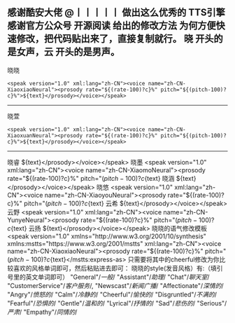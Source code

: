 感谢酷安大佬 @丨丨丨丨丨  做出这么优秀的 TTS引擎
感谢官方公众号 开源阅读 给出的修改方法
为何方便快速修改，把代码贴出来了，直接复制就行。
晓 开头的是女声，云 开头的是男声。
---
晓晓
```
<speak version="1.0" xml:lang="zh-CN"><voice name="zh-CN-XiaoxiaoNeural"><prosody rate="${(rate-100)?c}%" pitch="${(pitch-100)?c}%">${text}</prosody></voice></speak>
```
---
晓萱
```
<speak version="1.0" xml:lang="zh-CN"><voice name="zh-CN-XiaoxuanNeural"><prosody rate="${(rate-100)?c}%" pitch="${(pitch-100)?c}%">${text}</prosody></voice></speak>
```
---
晓睿
<speak version="1.0" xml:lang="zh-CN"><voice name="zh-CN-XiaoruiNeural"><prosody rate="${(rate-100)?c}%" pitch="${(pitch-100)?c}%">${text}</prosody></voice></speak>
晓墨
<speak version="1.0" xml:lang="zh-CN"><voice name="zh-CN-XiaomoNeural"><prosody rate="${(rate-100)?c}%" pitch="${(pitch-100)?c}%">${text}</prosody></voice></speak>
晓涵
<speak version="1.0" xml:lang="zh-CN"><voice name="zh-CN-XiaohanNeural"><prosody rate="${(rate-100)?c}%" pitch="${(pitch-100)?c}%">${text}</prosody></voice></speak>
晓悠
<speak version="1.0" xml:lang="zh-CN"><voice name="zh-CN-XiaoyouNeural"><prosody rate="${(rate-100)?c}%" pitch="${(pitch-100)?c}%">${text}</prosody></voice></speak>
云希
<speak version="1.0" xml:lang="zh-CN"><voice name="zh-CN-YunxiNeural"><prosody rate="${(rate-100)?c}%" pitch="${(pitch-100)?c}%">${text}</prosody></voice></speak>
云野
<speak version="1.0" xml:lang="zh-CN"><voice name="zh-CN-YunyeNeural"><prosody rate="${(rate-100)?c}%" pitch="${(pitch-100)?c}%">${text}</prosody></voice></speak>
云扬
<speak version="1.0" xml:lang="zh-CN"><voice name="zh-CN-YunyangNeural"><prosody rate="${(rate-100)?c}%" pitch="${(pitch-100)?c}%">${text}</prosody></voice></speak>
晓晓的语气修改模板
<speak version="1.0" xmlns="http://www.w3.org/2001/10/synthesis" xmlns:mstts="https://www.w3.org/2001/mstts" xml:lang="zh-CN"><voice name="zh-CN-XiaoxiaoNeural"><prosody rate="${(rate-100)?c}%" pitch="${(pitch-100)?c}%"><mstts:express-as style="cheerful" styledegree="2">${text}</mstts:express-as></prosody></voice></speak>
只需要将其中的cheerful修改为你比较喜欢的风格单词即可，然后粘贴进去即可：
晓晓的style(发音风格）有:（填引号里的英文单词即可）
"General"/*一般*/
"Assistant"/*助理*/
"Chat"/*聊天室*/
"CustomerService"/*客户服务*/,
"Newscast"/*新闻广播*/
"Affectionate"/*深情的*/
 "Angry"/*愤怒的*/
"Calm"/*冷静的*/
"Cheerful"/*愉快的*/
"Disgruntled"/*不满的*/
"Fearful"/*恐惧的*/
 "Gentle"/*温和的*/
 "Lyrical"/*抒情的*/
"Sad"/*悲伤的*/
"Serious"/*严肃*/
"Empathy"/*同情的*/